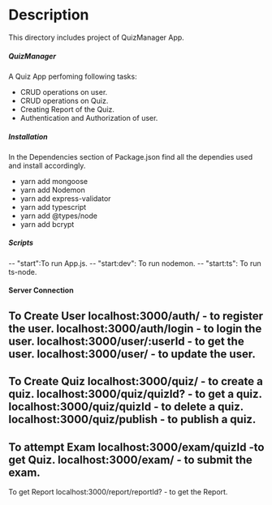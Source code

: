  # Description
This directory includes project of QuizManager App.
 ##### QuizManager
 A Quiz App perfoming following tasks:
- CRUD operations on user.
- CRUD operations on Quiz.
- Creating Report of the Quiz.
- Authentication and Authorization of user.

##### Installation
In the Dependencies section of Package.json find all the dependies used and install accordingly.
- yarn add mongoose
- yarn add Nodemon
- yarn add express-validator
- yarn add typescript
- yarn add @types/node
- yarn add bcrypt

##### Scripts
 -- "start":To run App.js.
 -- "start:dev": To run nodemon.
 -- "start:ts": To run ts-node.


#### Server Connection
To Create User
localhost:3000/auth/ - to register the user.
localhost:3000/auth/login - to login the user.
localhost:3000/user/:userId - to get the user.
localhost:3000/user/ - to update the user.
----------------------------------------------------
To Create Quiz
localhost:3000/quiz/ - to create a quiz.
localhost:3000/quiz/quizId? - to get a quiz.
localhost:3000/quiz/quizId - to delete a quiz.
localhost:3000/quiz/publish - to publish a quiz.
---------------------------------------------------
To attempt Exam
localhost:3000/exam/quizId -to get Quiz.
localhost:3000/exam/ - to submit the exam.
---------------------------------------------------
To get Report
localhost:3000/report/reportId? - to get the Report.

           